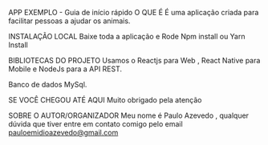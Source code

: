 APP EXEMPLO - Guia de início rápido
O QUE É
É uma aplicação criada para facilitar pessoas a ajudar os animais.


INSTALAÇÃO LOCAL
Baixe toda a aplicação e Rode Npm install ou Yarn Install

BIBLIOTECAS DO PROJETO
Usamos o Reactjs para Web , React Native para Mobile e NodeJs para a API REST.

Banco de dados MySql.


SE VOCÊ CHEGOU ATÉ AQUI
Muito obrigado pela atenção

SOBRE O AUTOR/ORGANIZADOR
Meu nome é Paulo Azevedo , qualquer dúvida que tiver entre em contato comigo pelo email pauloemidioazevedo@gmail.com